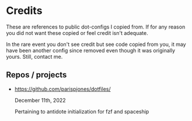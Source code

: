 # Credits

These are references to public dot-configs I copied from. If for any reason you did not
want these copied or feel credit isn't adequate.

In the rare event you don't see credit but see code copied from you, it may have
been another config since removed even though it was originally yours. Still, contact
me.

## Repos / projects

- https://github.com/parispjones/dotfiles/

  December 11th, 2022

  Pertaining to antidote initialization for fzf and spaceship
